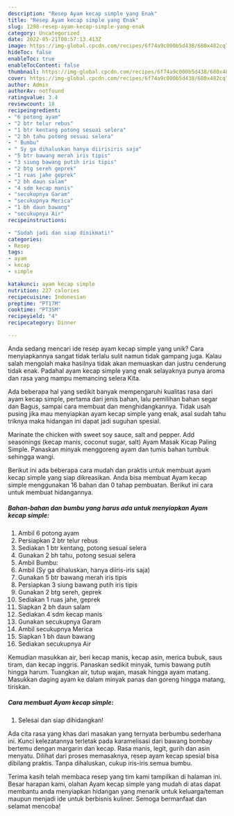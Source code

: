 ```yaml
---
description: "Resep Ayam kecap simple yang Enak"
title: "Resep Ayam kecap simple yang Enak"
slug: 1298-resep-ayam-kecap-simple-yang-enak
category: Uncategorized
date: 2022-05-21T00:57:13.413Z
image: https://img-global.cpcdn.com/recipes/6f74a9c000b5d438/680x482cq70/ayam-kecap-simple-foto-resep-utama.jpg
hideToc: false
enableToc: true
enableTocContent: false
thumbnail: https://img-global.cpcdn.com/recipes/6f74a9c000b5d438/680x482cq70/ayam-kecap-simple-foto-resep-utama.jpg
cover: https://img-global.cpcdn.com/recipes/6f74a9c000b5d438/680x482cq70/ayam-kecap-simple-foto-resep-utama.jpg
author: Admin
authorAv: notfound
ratingvalue: 3.4
reviewcount: 18
recipeingredient:
- "6 potong ayam"
- "2 btr telur rebus"
- "1 btr kentang potong sesuai selera"
- "2 bh tahu potong sesuai selera"
- " Bumbu"
- " Sy ga dihaluskan hanya diirisiris saja"
- "5 btr bawang merah iris tipis"
- "3 siung bawang putih iris tipis"
- "2 btg sereh geprek"
- "1 ruas jahe geprek"
- "2 bh daun salam"
- "4 sdm kecap manis"
- "secukupnya Garam"
- "secukupnya Merica"
- "1 bh daun bawang"
- "secukupnya Air"
recipeinstructions:

- "Sudah jadi dan siap dinikmati!"
categories:
- Resep
tags:
- ayam
- kecap
- simple

katakunci: ayam kecap simple 
nutrition: 227 calories
recipecuisine: Indonesian
preptime: "PT17M"
cooktime: "PT35M"
recipeyield: "4"
recipecategory: Dinner

---
```





Anda sedang mencari ide resep ayam kecap simple yang unik? Cara menyiapkannya sangat tidak terlalu sulit namun tidak gampang juga. Kalau salah mengolah maka hasilnya tidak akan memuaskan dan justru cenderung tidak enak. Padahal ayam kecap simple yang enak selayaknya punya aroma dan rasa yang mampu memancing selera Kita.





Ada beberapa hal yang sedikit banyak mempengaruhi kualitas rasa dari ayam kecap simple, pertama dari jenis bahan, lalu pemilihan bahan segar dan Bagus, sampai cara membuat dan menghidangkannya. Tidak usah pusing jika mau menyiapkan ayam kecap simple yang enak,      asal sudah tahu triknya maka hidangan ini dapat jadi suguhan spesial.














Marinate the chicken with sweet soy sauce, salt and pepper. Add seasonings (kecap manis, coconut sugar, salt) Ayam Masak Kicap Paling Simple. Panaskan minyak menggoreng ayam dan tumis bahan tumbuk sehingga wangi.






Berikut ini ada beberapa cara mudah dan praktis untuk membuat ayam kecap simple yang siap dikreasikan. Anda bisa membuat Ayam kecap simple menggunakan 16 bahan dan 0 tahap pembuatan. Berikut ini cara untuk membuat hidangannya.

<!--inarticleads1-->

##### Bahan-bahan dan bumbu yang harus ada untuk menyiapkan Ayam kecap simple:

1. Ambil 6 potong ayam
1. Persiapkan 2 btr telur rebus
1. Sediakan 1 btr kentang, potong sesuai selera
1. Gunakan 2 bh tahu, potong sesuai selera
1. Ambil  Bumbu:
1. Ambil  (Sy ga dihaluskan, hanya diiris-iris saja)
1. Gunakan 5 btr bawang merah iris tipis
1. Persiapkan 3 siung bawang putih iris tipis
1. Gunakan 2 btg sereh, geprek
1. Sediakan 1 ruas jahe, geprek
1. Siapkan 2 bh daun salam
1. Sediakan 4 sdm kecap manis
1. Gunakan secukupnya Garam
1. Ambil secukupnya Merica
1. Siapkan 1 bh daun bawang
1. Sediakan secukupnya Air


Kemudian masukkan air, beri kecap manis, kecap asin, merica bubuk, saus tiram, dan kecap inggris. Panaskan sedikit minyak, tumis bawang putih hingga harum. Tuangkan air, tutup wajan, masak hingga ayam matang. Masukkan daging ayam ke dalam minyak panas dan goreng hingga matang, tiriskan. 

<!--inarticleads2-->

##### Cara membuat Ayam kecap simple:


1. Selesai dan siap dihidangkan!

Ada cita rasa yang khas dari masakan yang ternyata berbumbu sederhana ini. Kunci kelezatannya terletak pada karamelisasi dari bawang bombay bertemu dengan margarin dan kecap. Rasa manis, legit, gurih dan asin menyatu. Dilihat dari proses memasaknya, resep ayam kecap spesial bisa dibilang praktis. Tanpa dihaluskan, cukup iris-iris semua bumbu. 

Terima kasih telah membaca resep yang tim kami tampilkan di halaman ini. Besar harapan kami, olahan Ayam kecap simple yang mudah di atas dapat membantu anda menyiapkan hidangan yang menarik untuk keluarga/teman maupun menjadi ide untuk berbisnis kuliner. Semoga bermanfaat dan selamat mencoba!

